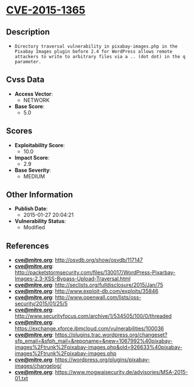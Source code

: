 
# [CVE-2015-1365](http://osvdb.org/show/osvdb/117147)

## Description

- `Directory traversal vulnerability in pixabay-images.php in the Pixabay Images plugin before 2.4 for WordPress allows remote attackers to write to arbitrary files via a .. (dot dot) in the q parameter.`

## Cvss Data

- **Access Vector**:
  - NETWORK
- **Base Score**:
  - 5.0

## Scores

- **Exploitability Score**:
  - 10.0
- **Impact Score**:
  - 2.9
- **Base Severity**:
  - MEDIUM

## Other Information

- **Publish Date**:
  - 2015-01-27 20:04:21
- **Vulnerability Status**:
  - Modified

## References

- **cve@mitre.org**: http://osvdb.org/show/osvdb/117147
- **cve@mitre.org**: http://packetstormsecurity.com/files/130017/WordPress-Pixarbay-Images-2.3-XSS-Bypass-Upload-Traversal.html
- **cve@mitre.org**: http://seclists.org/fulldisclosure/2015/Jan/75
- **cve@mitre.org**: http://www.exploit-db.com/exploits/35846
- **cve@mitre.org**: http://www.openwall.com/lists/oss-security/2015/01/25/5
- **cve@mitre.org**: http://www.securityfocus.com/archive/1/534505/100/0/threaded
- **cve@mitre.org**: https://exchange.xforce.ibmcloud.com/vulnerabilities/100036
- **cve@mitre.org**: https://plugins.trac.wordpress.org/changeset?sfp_email=&sfph_mail=&reponame=&new=1067992%40pixabay-images%2Ftrunk%2Fpixabay-images.php&old=926633%40pixabay-images%2Ftrunk%2Fpixabay-images.php
- **cve@mitre.org**: https://wordpress.org/plugins/pixabay-images/changelog/
- **cve@mitre.org**: https://www.mogwaisecurity.de/advisories/MSA-2015-01.txt
